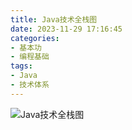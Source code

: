 ```yaml
---
title: Java技术全栈图
date: 2023-11-29 17:16:45
categories: 
- 基本功
- 编程基础
tags:
- Java
- 技术体系
---
```



![Java技术全栈图](/pic/基本功/编程基础/Java技术全栈图/Java体系图册.jpg)
